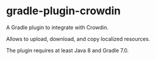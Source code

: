 # gradle-plugin-crowdin

A Gradle plugin to integrate with Crowdin.

Allows to upload, download, and copy localized resources.

The plugin requires at least Java 8 and Gradle 7.0.
